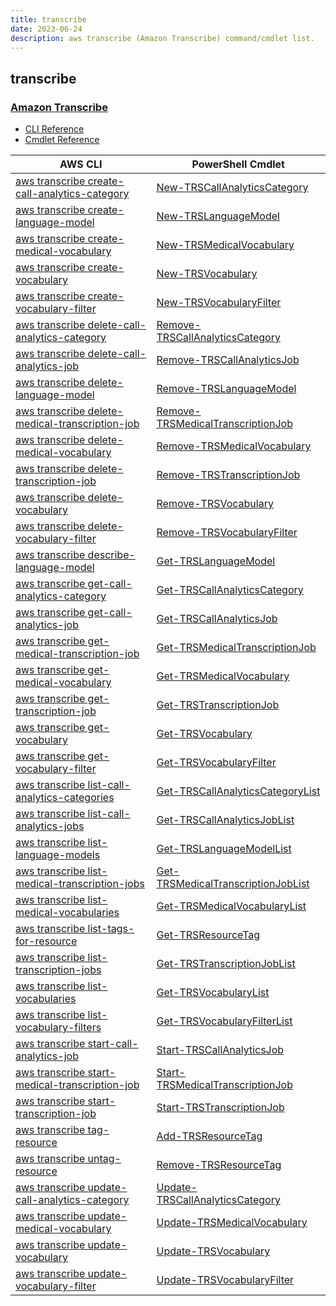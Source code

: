 ```yaml
---
title: transcribe
date: 2023-06-24
description: aws transcribe (Amazon Transcribe) command/cmdlet list.
---
```


## transcribe

### [Amazon Transcribe](https://aws.amazon.com/transcribe/)

* [CLI Reference](https://awscli.amazonaws.com/v2/documentation/api/latest/reference/transcribe/index.html)
* [Cmdlet Reference](https://docs.aws.amazon.com/powershell/latest/reference/items/Amazon_Transcribe_Service_cmdlets.html)

|AWS CLI|PowerShell Cmdlet|
|----|----|
|[aws transcribe create-call-analytics-category](https://awscli.amazonaws.com/v2/documentation/api/latest/reference/transcribe/create-call-analytics-category.html)|[New-TRSCallAnalyticsCategory](https://docs.aws.amazon.com/powershell/latest/reference/items/New-TRSCallAnalyticsCategory.html)|
|[aws transcribe create-language-model](https://awscli.amazonaws.com/v2/documentation/api/latest/reference/transcribe/create-language-model.html)|[New-TRSLanguageModel](https://docs.aws.amazon.com/powershell/latest/reference/items/New-TRSLanguageModel.html)|
|[aws transcribe create-medical-vocabulary](https://awscli.amazonaws.com/v2/documentation/api/latest/reference/transcribe/create-medical-vocabulary.html)|[New-TRSMedicalVocabulary](https://docs.aws.amazon.com/powershell/latest/reference/items/New-TRSMedicalVocabulary.html)|
|[aws transcribe create-vocabulary](https://awscli.amazonaws.com/v2/documentation/api/latest/reference/transcribe/create-vocabulary.html)|[New-TRSVocabulary](https://docs.aws.amazon.com/powershell/latest/reference/items/New-TRSVocabulary.html)|
|[aws transcribe create-vocabulary-filter](https://awscli.amazonaws.com/v2/documentation/api/latest/reference/transcribe/create-vocabulary-filter.html)|[New-TRSVocabularyFilter](https://docs.aws.amazon.com/powershell/latest/reference/items/New-TRSVocabularyFilter.html)|
|[aws transcribe delete-call-analytics-category](https://awscli.amazonaws.com/v2/documentation/api/latest/reference/transcribe/delete-call-analytics-category.html)|[Remove-TRSCallAnalyticsCategory](https://docs.aws.amazon.com/powershell/latest/reference/items/Remove-TRSCallAnalyticsCategory.html)|
|[aws transcribe delete-call-analytics-job](https://awscli.amazonaws.com/v2/documentation/api/latest/reference/transcribe/delete-call-analytics-job.html)|[Remove-TRSCallAnalyticsJob](https://docs.aws.amazon.com/powershell/latest/reference/items/Remove-TRSCallAnalyticsJob.html)|
|[aws transcribe delete-language-model](https://awscli.amazonaws.com/v2/documentation/api/latest/reference/transcribe/delete-language-model.html)|[Remove-TRSLanguageModel](https://docs.aws.amazon.com/powershell/latest/reference/items/Remove-TRSLanguageModel.html)|
|[aws transcribe delete-medical-transcription-job](https://awscli.amazonaws.com/v2/documentation/api/latest/reference/transcribe/delete-medical-transcription-job.html)|[Remove-TRSMedicalTranscriptionJob](https://docs.aws.amazon.com/powershell/latest/reference/items/Remove-TRSMedicalTranscriptionJob.html)|
|[aws transcribe delete-medical-vocabulary](https://awscli.amazonaws.com/v2/documentation/api/latest/reference/transcribe/delete-medical-vocabulary.html)|[Remove-TRSMedicalVocabulary](https://docs.aws.amazon.com/powershell/latest/reference/items/Remove-TRSMedicalVocabulary.html)|
|[aws transcribe delete-transcription-job](https://awscli.amazonaws.com/v2/documentation/api/latest/reference/transcribe/delete-transcription-job.html)|[Remove-TRSTranscriptionJob](https://docs.aws.amazon.com/powershell/latest/reference/items/Remove-TRSTranscriptionJob.html)|
|[aws transcribe delete-vocabulary](https://awscli.amazonaws.com/v2/documentation/api/latest/reference/transcribe/delete-vocabulary.html)|[Remove-TRSVocabulary](https://docs.aws.amazon.com/powershell/latest/reference/items/Remove-TRSVocabulary.html)|
|[aws transcribe delete-vocabulary-filter](https://awscli.amazonaws.com/v2/documentation/api/latest/reference/transcribe/delete-vocabulary-filter.html)|[Remove-TRSVocabularyFilter](https://docs.aws.amazon.com/powershell/latest/reference/items/Remove-TRSVocabularyFilter.html)|
|[aws transcribe describe-language-model](https://awscli.amazonaws.com/v2/documentation/api/latest/reference/transcribe/describe-language-model.html)|[Get-TRSLanguageModel](https://docs.aws.amazon.com/powershell/latest/reference/items/Get-TRSLanguageModel.html)|
|[aws transcribe get-call-analytics-category](https://awscli.amazonaws.com/v2/documentation/api/latest/reference/transcribe/get-call-analytics-category.html)|[Get-TRSCallAnalyticsCategory](https://docs.aws.amazon.com/powershell/latest/reference/items/Get-TRSCallAnalyticsCategory.html)|
|[aws transcribe get-call-analytics-job](https://awscli.amazonaws.com/v2/documentation/api/latest/reference/transcribe/get-call-analytics-job.html)|[Get-TRSCallAnalyticsJob](https://docs.aws.amazon.com/powershell/latest/reference/items/Get-TRSCallAnalyticsJob.html)|
|[aws transcribe get-medical-transcription-job](https://awscli.amazonaws.com/v2/documentation/api/latest/reference/transcribe/get-medical-transcription-job.html)|[Get-TRSMedicalTranscriptionJob](https://docs.aws.amazon.com/powershell/latest/reference/items/Get-TRSMedicalTranscriptionJob.html)|
|[aws transcribe get-medical-vocabulary](https://awscli.amazonaws.com/v2/documentation/api/latest/reference/transcribe/get-medical-vocabulary.html)|[Get-TRSMedicalVocabulary](https://docs.aws.amazon.com/powershell/latest/reference/items/Get-TRSMedicalVocabulary.html)|
|[aws transcribe get-transcription-job](https://awscli.amazonaws.com/v2/documentation/api/latest/reference/transcribe/get-transcription-job.html)|[Get-TRSTranscriptionJob](https://docs.aws.amazon.com/powershell/latest/reference/items/Get-TRSTranscriptionJob.html)|
|[aws transcribe get-vocabulary](https://awscli.amazonaws.com/v2/documentation/api/latest/reference/transcribe/get-vocabulary.html)|[Get-TRSVocabulary](https://docs.aws.amazon.com/powershell/latest/reference/items/Get-TRSVocabulary.html)|
|[aws transcribe get-vocabulary-filter](https://awscli.amazonaws.com/v2/documentation/api/latest/reference/transcribe/get-vocabulary-filter.html)|[Get-TRSVocabularyFilter](https://docs.aws.amazon.com/powershell/latest/reference/items/Get-TRSVocabularyFilter.html)|
|[aws transcribe list-call-analytics-categories](https://awscli.amazonaws.com/v2/documentation/api/latest/reference/transcribe/list-call-analytics-categories.html)|[Get-TRSCallAnalyticsCategoryList](https://docs.aws.amazon.com/powershell/latest/reference/items/Get-TRSCallAnalyticsCategoryList.html)|
|[aws transcribe list-call-analytics-jobs](https://awscli.amazonaws.com/v2/documentation/api/latest/reference/transcribe/list-call-analytics-jobs.html)|[Get-TRSCallAnalyticsJobList](https://docs.aws.amazon.com/powershell/latest/reference/items/Get-TRSCallAnalyticsJobList.html)|
|[aws transcribe list-language-models](https://awscli.amazonaws.com/v2/documentation/api/latest/reference/transcribe/list-language-models.html)|[Get-TRSLanguageModelList](https://docs.aws.amazon.com/powershell/latest/reference/items/Get-TRSLanguageModelList.html)|
|[aws transcribe list-medical-transcription-jobs](https://awscli.amazonaws.com/v2/documentation/api/latest/reference/transcribe/list-medical-transcription-jobs.html)|[Get-TRSMedicalTranscriptionJobList](https://docs.aws.amazon.com/powershell/latest/reference/items/Get-TRSMedicalTranscriptionJobList.html)|
|[aws transcribe list-medical-vocabularies](https://awscli.amazonaws.com/v2/documentation/api/latest/reference/transcribe/list-medical-vocabularies.html)|[Get-TRSMedicalVocabularyList](https://docs.aws.amazon.com/powershell/latest/reference/items/Get-TRSMedicalVocabularyList.html)|
|[aws transcribe list-tags-for-resource](https://awscli.amazonaws.com/v2/documentation/api/latest/reference/transcribe/list-tags-for-resource.html)|[Get-TRSResourceTag](https://docs.aws.amazon.com/powershell/latest/reference/items/Get-TRSResourceTag.html)|
|[aws transcribe list-transcription-jobs](https://awscli.amazonaws.com/v2/documentation/api/latest/reference/transcribe/list-transcription-jobs.html)|[Get-TRSTranscriptionJobList](https://docs.aws.amazon.com/powershell/latest/reference/items/Get-TRSTranscriptionJobList.html)|
|[aws transcribe list-vocabularies](https://awscli.amazonaws.com/v2/documentation/api/latest/reference/transcribe/list-vocabularies.html)|[Get-TRSVocabularyList](https://docs.aws.amazon.com/powershell/latest/reference/items/Get-TRSVocabularyList.html)|
|[aws transcribe list-vocabulary-filters](https://awscli.amazonaws.com/v2/documentation/api/latest/reference/transcribe/list-vocabulary-filters.html)|[Get-TRSVocabularyFilterList](https://docs.aws.amazon.com/powershell/latest/reference/items/Get-TRSVocabularyFilterList.html)|
|[aws transcribe start-call-analytics-job](https://awscli.amazonaws.com/v2/documentation/api/latest/reference/transcribe/start-call-analytics-job.html)|[Start-TRSCallAnalyticsJob](https://docs.aws.amazon.com/powershell/latest/reference/items/Start-TRSCallAnalyticsJob.html)|
|[aws transcribe start-medical-transcription-job](https://awscli.amazonaws.com/v2/documentation/api/latest/reference/transcribe/start-medical-transcription-job.html)|[Start-TRSMedicalTranscriptionJob](https://docs.aws.amazon.com/powershell/latest/reference/items/Start-TRSMedicalTranscriptionJob.html)|
|[aws transcribe start-transcription-job](https://awscli.amazonaws.com/v2/documentation/api/latest/reference/transcribe/start-transcription-job.html)|[Start-TRSTranscriptionJob](https://docs.aws.amazon.com/powershell/latest/reference/items/Start-TRSTranscriptionJob.html)|
|[aws transcribe tag-resource](https://awscli.amazonaws.com/v2/documentation/api/latest/reference/transcribe/tag-resource.html)|[Add-TRSResourceTag](https://docs.aws.amazon.com/powershell/latest/reference/items/Add-TRSResourceTag.html)|
|[aws transcribe untag-resource](https://awscli.amazonaws.com/v2/documentation/api/latest/reference/transcribe/untag-resource.html)|[Remove-TRSResourceTag](https://docs.aws.amazon.com/powershell/latest/reference/items/Remove-TRSResourceTag.html)|
|[aws transcribe update-call-analytics-category](https://awscli.amazonaws.com/v2/documentation/api/latest/reference/transcribe/update-call-analytics-category.html)|[Update-TRSCallAnalyticsCategory](https://docs.aws.amazon.com/powershell/latest/reference/items/Update-TRSCallAnalyticsCategory.html)|
|[aws transcribe update-medical-vocabulary](https://awscli.amazonaws.com/v2/documentation/api/latest/reference/transcribe/update-medical-vocabulary.html)|[Update-TRSMedicalVocabulary](https://docs.aws.amazon.com/powershell/latest/reference/items/Update-TRSMedicalVocabulary.html)|
|[aws transcribe update-vocabulary](https://awscli.amazonaws.com/v2/documentation/api/latest/reference/transcribe/update-vocabulary.html)|[Update-TRSVocabulary](https://docs.aws.amazon.com/powershell/latest/reference/items/Update-TRSVocabulary.html)|
|[aws transcribe update-vocabulary-filter](https://awscli.amazonaws.com/v2/documentation/api/latest/reference/transcribe/update-vocabulary-filter.html)|[Update-TRSVocabularyFilter](https://docs.aws.amazon.com/powershell/latest/reference/items/Update-TRSVocabularyFilter.html)|

